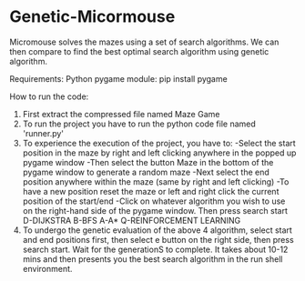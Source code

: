 # Genetic-Micormouse
Micromouse solves the mazes using a set of search algorithms. We can then compare to find the best optimal search algorithm using genetic algorithm.

Requirements: Python
pygame module:   pip install pygame


How to run the code:
 1) First extract the compressed file named Maze Game
 2) To run the project you have to run the python code file named 'runner.py'
 3) To experience the execution of the project, you have to:
	-Select the start position in the maze by right and left clicking anywhere in the popped up pygame window
	-Then select the button Maze in the bottom of the pygame window to generate a random maze
	-Next select the end position anywhere within the maze (same by right and left clicking)
	-To have a new position reset the maze or left and right click the current position of the start/end
	-Click on whatever algorithm you wish to use on the right-hand side of the pygame window. Then press search start
		D-DIJKSTRA
		B-BFS
		A-A*
		Q-REINFORCEMENT LEARNING
 4) To undergo the genetic evaluation of the above 4 algorithm, select start and end positions first, then select e button on the right side, then press search start. Wait for the generationS to complete. It takes about 10-12 mins and then presents you the best search algorithm in the run shell environment.
